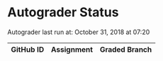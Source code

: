# Autograder Status
Autograder last run at: October 31, 2018 at 07:20

| GitHub ID | Assignment | Graded Branch |
|-----------|------------|---------------|

